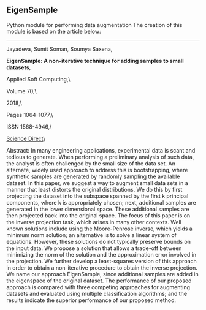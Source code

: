 ## EigenSample
Python module for performing data augmentation
The creation of this module is based on the article below:
_____________________________________________________________________________________________________________________________ 

Jayadeva, Sumit Soman, Soumya Saxena,

****EigenSample: A non-iterative technique for adding samples to small datasets****,

Applied Soft Computing,\

Volume 70,\

2018,\

Pages 1064-1077,\

ISSN 1568-4946,\

[Science Direct](http://www.sciencedirect.com/science/article/pii/S1568494617304994)\

Abstract: In many engineering applications, experimental data is scant and tedious to generate. When performing a preliminary analysis of such data, the analyst is often challenged by the small size of the data set. An alternate, widely used approach to address this is bootstrapping, where synthetic samples are generated by randomly sampling the available dataset. In this paper, we suggest a way to augment small data sets in a manner that least distorts the original distributions. We do this by first projecting the dataset into the subspace spanned by the first k principal components, where k is appropriately chosen; next, additional samples are generated in the lower dimensional space. These additional samples are then projected back into the original space. The focus of this paper is on the inverse projection task, which arises in many other contexts. Well known solutions include using the Moore-Penrose inverse, which yields a minimum norm solution; an alternative is to solve a linear system of equations. However, these solutions do not typically preserve bounds on the input data. We propose a solution that allows a trade-off between minimizing the norm of the solution and the approximation error involved in the projection. We further develop a least-squares version of this approach in order to obtain a non-iterative procedure to obtain the inverse projection. We name our approach EigenSample, since additional samples are added in the eigenspace of the original dataset. The performance of our proposed approach is compared with three competing approaches for augmenting datasets and evaluated using multiple classification algorithms; and the results indicate the superior performance of our proposed method.
